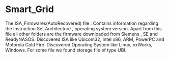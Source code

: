 # Smart_Grid
The ISA_Firmwares(AutoRecovered) file : Contains information regarding the Instruction Set Architecture , operating system version.
Apart from this file all other folders are the firmware downloaded from Siemens , SE and ReadyNASOS.
Discovered ISA like Ubicom32, Intel x86, ARM,  PowerPC and Motorola Cold Fire.
Discovered Operating System like Linux, vxWorks, Windows.
For some file we found storage file of type UBI.
